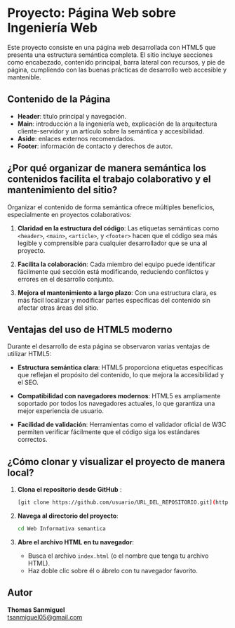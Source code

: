 # Proyecto: Página Web sobre Ingeniería Web

Este proyecto consiste en una página web desarrollada con HTML5 que presenta una estructura semántica completa. El sitio incluye secciones como encabezado, contenido principal, barra lateral con recursos, y pie de página, cumpliendo con las buenas prácticas de desarrollo web accesible y mantenible.

## Contenido de la Página

- **Header**: título principal y navegación.
- **Main**: introducción a la ingeniería web, explicación de la arquitectura cliente-servidor y un artículo sobre la semántica y accesibilidad.
- **Aside**: enlaces externos recomendados.
- **Footer**: información de contacto y derechos de autor.

## ¿Por qué organizar de manera semántica los contenidos facilita el trabajo colaborativo y el mantenimiento del sitio?

Organizar el contenido de forma semántica ofrece múltiples beneficios, especialmente en proyectos colaborativos:

1. **Claridad en la estructura del código**: Las etiquetas semánticas como `<header>`, `<main>`, `<article>`, y `<footer>` hacen que el código sea más legible y comprensible para cualquier desarrollador que se una al proyecto.

2. **Facilita la colaboración**: Cada miembro del equipo puede identificar fácilmente qué sección está modificando, reduciendo conflictos y errores en el desarrollo conjunto.

3. **Mejora el mantenimiento a largo plazo**: Con una estructura clara, es más fácil localizar y modificar partes específicas del contenido sin afectar otras áreas del sitio.

## Ventajas del uso de HTML5 moderno

Durante el desarrollo de esta página se observaron varias ventajas de utilizar HTML5:

-  **Estructura semántica clara**: HTML5 proporciona etiquetas específicas que reflejan el propósito del contenido, lo que mejora la accesibilidad y el SEO.

-  **Compatibilidad con navegadores modernos**: HTML5 es ampliamente soportado por todos los navegadores actuales, lo que garantiza una mejor experiencia de usuario.

-  **Facilidad de validación**: Herramientas como el validador oficial de W3C permiten verificar fácilmente que el código siga los estándares correctos.

## ¿Cómo clonar y visualizar el proyecto de manera local?

1. **Clona el repositorio desde GitHub** :
   ```bash
   [git clone https://github.com/usuario/URL_DEL_REPOSITORIO.git](https://github.com/BlowmindFeels/INGENERIA-WEB/tree/main)
   ```

2. **Navega al directorio del proyecto**:
   ```bash
   cd Web Informativa semantica
   ```

3. **Abre el archivo HTML en tu navegador**:
   - Busca el archivo `index.html` (o el nombre que tenga tu archivo HTML).
   - Haz doble clic sobre él o ábrelo con tu navegador favorito.

## Autor

**Thomas Sanmiguel**  
tsanmiguel05@gmail.com
